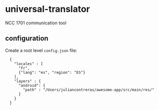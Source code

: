 # universal-translator
NCC 1701 communication tool

## configuration

Create a root level `config.json` file:
```
  {
    "locales" : [
      "fr", 
      {"lang": "es", "region": "ES"}
    ],
    "layers" : {
      "android": {
        "path" : "/Users/juliancontreras/awesome-app/src/main/res/"
      }
    }
  }
```
